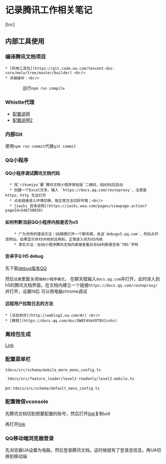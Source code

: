 # 记录腾讯工作相关笔记
[toc]

## 内部工具使用

### 编译腾讯文档项目

    * [所用工具包](https://git.code.oa.com/tencent-doc-core/melo/tree/master/builder) <br/>
    * 详细操作：<br/>
    运行`npm run compile`

### Whistle代理

* [配置说明](https://wproxy.org/whistle/webui/https.html)
* [配置说明2](http://km.oa.com/group/33975/articles/show/423357?kmref=search&from_page=1&no=1)

### 内部Git

使用`npm run commit`代替`git commit`

### QQ小程序

#### QQ小程序调试腾讯文档代码

      * 找`rikumiyu`要`腾讯文档小程序体验版`二维码，QQ扫码后启动
      * 创建一个Excel文本，输入 `https://docs.qq.com/routeproxy`，注意是 https，http 无法打开
      * 点击链接进入环境切换，按正常方法切好环境；<br/>
      * [iwiki 具体说明](https://iwiki.woa.com/pages/viewpage.action?pageId=548730850)

#### 如何判断当前QQ小程序内核是否为x5

        * 广为流传的错误方法：QQ随便打开一个聊天框，发送`debugx5.qq.com`，然后点开该网址。如果显示非X5内核则没用到，正常进入则为X5内核
        * 真实方法：在QQ小程序腾讯文档内直接查看日志UA判断是否有`TBS`字样

#### 安卓手Q H5 debug

先下载[debug版本QQ](http://devops.oa.com/console/pipeline/mobileqqandroid/p-4e8f660693d74364ab2ec3051cf2eb0f/history)

然后`设置`里面关闭`强制小程序模式`， 在聊天框输入`docs.qq.com`并打开，此时进入到h5的腾讯文档界面，在文档内建立一个链接`https://docs.qq.com/routeproxy/` 并打开，设置fd后 可以用电脑chrome调试

#### 远程用户拉取日志的方法

    * [涉及网页](http://weblog2.oa.com/#/) <br/>
    * [教程](https://docs.qq.com/doc/DWEF4VmVOT0VJcnhs)

### 离线包生成

[Link](http://tapd.oa.com/TIM_web/markdown_wikis/show/#1210143861001684941)

### 配置菜单栏

`tdocs/src/schema/mobile_more_menu_config.ts`

` tdocs/src/feature_loader/level2-readonly/level2.mobile.ts`

 pc:
`tdocs/src/schema/default_menu_config.ts`

### 配置微信vconsole

先腾讯文档切到想要配置的账号，然后打开[link](https://docs.qq.com/report.txt)复制uid

再打开[link](http://weblog2.oa.com/#/app/whitelist)

### QQ移动端浏览器登录

先浏览器UA设置为电脑，然后登录腾讯文档。这时候就有了登录态信息。再UA切换到移动端

